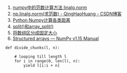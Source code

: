 1. [numpy中的范数计算方法 linalg.norm](https://zhuanlan.zhihu.com/p/33217726 )
2. [np.linalg.norm(求范数) - QingHaoHuang - CSDN博客](https://blog.csdn.net/hqh131360239/article/details/79061535 )
2. [Python Numpy计算各类距离](https://blog.csdn.net/qq_19707521/article/details/78479532 )
2. [split()和array_split()](https://blog.csdn.net/autoliuweijie/article/details/51968315 )
3. [将数组区分成固定大小](https://www.geeksforgeeks.org/break-list-chunks-size-n-python/ )
4. [Structured arrays — NumPy v1.15 Manual](https://docs.scipy.org/doc/numpy-1.15.0/user/basics.rec.html )
```
def divide_chunks(l, n):
     
    # looping till length l
    for i in range(0, len(l), n): 
        yield l[i:i + n]
```